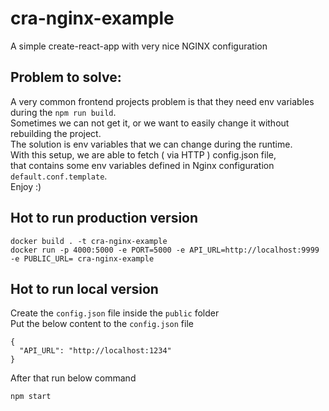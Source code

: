 # cra-nginx-example
A simple create-react-app with very nice NGINX configuration

## Problem to solve:

A very common frontend projects problem is that they need env variables during the `npm run build`. <br>
Sometimes we can not get it, or we want to easily change it without rebuilding the project. <br>
The solution is env variables that we can change during the runtime. <br>
With this setup, we are able to fetch ( via HTTP ) config.json file, <br>
that contains some env variables defined in Nginx configuration `default.conf.template`. <br>
Enjoy :)

## Hot to run production version
```
docker build . -t cra-nginx-example
docker run -p 4000:5000 -e PORT=5000 -e API_URL=http://localhost:9999 -e PUBLIC_URL= cra-nginx-example
```

## Hot to run local version
Create the `config.json` file inside the `public` folder <br>
Put the below content to the `config.json` file
```
{
  "API_URL": "http://localhost:1234"
}
```

After that run below command
```
npm start
```
